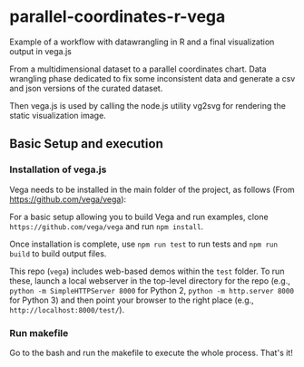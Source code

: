# parallel-coordinates-r-vega
Example of a workflow with datawrangling in R and a final visualization output in vega.js


From a multidimensional dataset to a parallel coordinates chart. Data wrangling phase dedicated to fix some inconsistent data and generate a csv and json versions of the curated dataset.

Then vega.js is used by calling the node.js utility vg2svg for rendering the static visualization image.



## Basic Setup and execution

### Installation of vega.js

Vega needs to be installed in the main folder of the project, as follows (From https://github.com/vega/vega):

For a basic setup allowing you to build Vega and run examples,
clone `https://github.com/vega/vega` and run `npm install`.

Once installation is complete, use `npm run test` to run tests and
`npm run build` to build output files.

This repo (`vega`) includes web-based demos within the `test` folder. To run
these, launch a local webserver in the top-level directory for the repo
(e.g., `python -m SimpleHTTPServer 8000` for Python 2,
`python -m http.server 8000` for Python 3) and then point your browser to
the right place (e.g., `http://localhost:8000/test/`).


### Run makefile

Go to the bash and run the makefile to execute the whole process. That's it!
